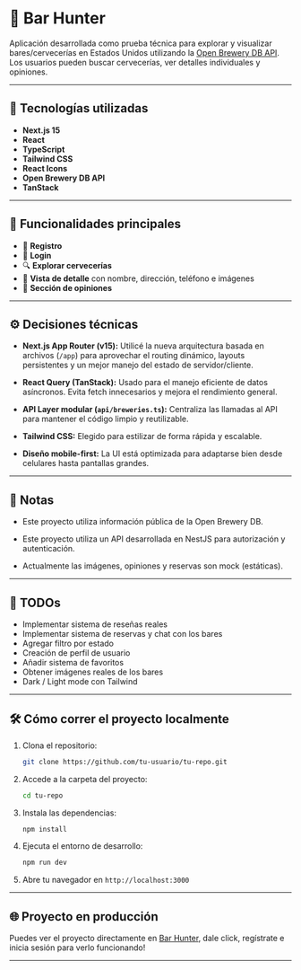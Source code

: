 # 🍻 Bar Hunter 
Aplicación desarrollada como prueba técnica para explorar y visualizar bares/cervecerías en Estados Unidos utilizando la [Open Brewery DB API](https://www.openbrewerydb.org/). Los usuarios pueden buscar cervecerías, ver detalles individuales y opiniones.

---

## 🚀 Tecnologías utilizadas

- **Next.js 15**
- **React**
- **TypeScript**
- **Tailwind CSS**
- **React Icons**
- **Open Brewery DB API**
- **TanStack**

---

## 🎯 Funcionalidades principales

- 👤 **Registro**
- 🔐 **Login**
- 🔍 **Explorar cervecerías**
- 🏪 **Vista de detalle** con nombre, dirección, teléfono e imágenes
- 💬 **Sección de opiniones**

---

## ⚙️ Decisiones técnicas

- **Next.js App Router (v15):** Utilicé la nueva arquitectura basada en archivos (`/app`) para aprovechar el routing dinámico, layouts persistentes y un mejor manejo del estado de servidor/cliente.

- **React Query (TanStack):** Usado para el manejo eficiente de datos asíncronos. Evita fetch innecesarios y mejora el rendimiento general.

- **API Layer modular (`api/breweries.ts`):** Centraliza las llamadas al API para mantener el código limpio y reutilizable.

- **Tailwind CSS:** Elegido para estilizar de forma rápida y escalable.

- **Diseño mobile-first:** La UI está optimizada para adaptarse bien desde celulares hasta pantallas grandes.

---


## 📝 Notas

- Este proyecto utiliza información pública de la Open Brewery DB.

- Este proyecto utiliza un API desarrollada en NestJS para autorización y autenticación.

- Actualmente las imágenes, opiniones y reservas son mock (estáticas).

---

## 📌 TODOs

- Implementar sistema de reseñas reales
- Implementar sistema de reservas y chat con los bares
- Agregar filtro por estado
- Creación de perfil de usuario
- Añadir sistema de favoritos
- Obtener imágenes reales de los bares
- Dark / Light mode con Tailwind

---

## 🛠️ Cómo correr el proyecto localmente

1. Clona el repositorio:

   ```bash
   git clone https://github.com/tu-usuario/tu-repo.git
   ```

2. Accede a la carpeta del proyecto:

   ```bash
   cd tu-repo
   ```

3. Instala las dependencias:

   ```bash
   npm install
   ```

4. Ejecuta el entorno de desarrollo:

   ```bash
   npm run dev
   ```

5. Abre tu navegador en `http://localhost:3000`

---

## 🌐 Proyecto en producción

Puedes ver el proyecto directamente en [Bar Hunter](https://bar-hunter-app.vercel.app/), dale click, regístrate e inicia sesión para verlo funcionando!

---
